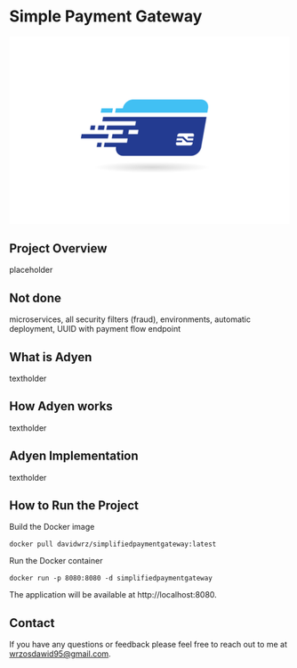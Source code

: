# Simple Payment Gateway

![Quiz Application Logo](src/main/resources/static/payment_logo.jpg)

## Project Overview

placeholder

## Not done

microservices, all security filters (fraud), environments, automatic deployment, UUID with payment flow endpoint

## What is Adyen

textholder

## How Adyen works
textholder

## Adyen Implementation

textholder

## How to Run the Project

Build the Docker image

```
docker pull davidwrz/simplifiedpaymentgateway:latest
```

Run the Docker container

```
docker run -p 8080:8080 -d simplifiedpaymentgateway
```

The application will be available at http://localhost:8080.

## Contact

If you have any questions or feedback please feel free to reach out to me at wrzosdawid95@gmail.com.
